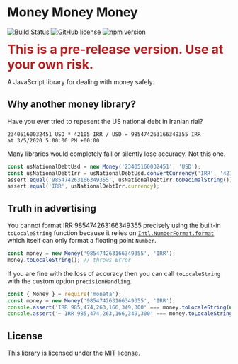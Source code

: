 # Money Money Money

[![Build Status](https://travis-ci.org/hbgl/money-money-money.svg?branch=master)](https://travis-ci.org/hbgl/money-money-money) [![GitHub license](https://img.shields.io/badge/license-MIT-blue.svg)](https://github.com/hbgl/money-money-money/blob/master/LICENSE) [![npm version](https://img.shields.io/npm/v/money-money-money.svg)](https://www.npmjs.com/package/money-money-money)

<span style="color:firebrick;font-size:2em;">**This is a pre-release version. Use at your own risk.**</span>

A JavaScript library for dealing with money safely.

## Why another money library?

Have you ever tried to repesent the US national debt in Iranian rial?

```
23405160032451 USD * 42105 IRR / USD = 985474263166349355 IRR
at 3/5/2020 5:00:00 PM +00:00
```

Many libraries would completely fail or silently lose accuracy. Not this one.

```javascript
const usNationalDebtUsd = new Money('23405160032451', 'USD');
const usNationalDebtIrr = usNationalDebtUsd.convertCurrency('IRR', '42105');
assert.equal('985474263166349355', usNationalDebtIrr.toDecimalString());
assert.equal('IRR', usNationalDebtIrr.currency);
```

## Truth in advertising

You cannot format IRR 985474263166349355 precisely using the built-in `toLocaleString` function because it relies on [`Intl.NumberFormat.format`](https://developer.mozilla.org/en-US/docs/Web/JavaScript/Reference/Global_Objects/NumberFormat/format) which itself can only format a floating point `Number`.

```javascript
const money = new Money('985474263166349355', 'IRR');
money.toLocaleString(); // throws Error
```

If you are fine with the loss of accuracy then you can call `toLocaleString` with the custom option `precisionHandling`.

```javascript
const { Money } = require('moneta');
const money = new Money('985474263166349355', 'IRR');
console.assert('IRR 985,474,263,166,349,300' === money.toLocaleString(undefined, { precisionHandling: 'unchecked' }));
console.assert('~ IRR 985,474,263,166,349,300' === money.toLocaleString(undefined, { precisionHandling: 'show_imprecision' }));
```

## License

This library is licensed under the [MIT license](https://opensource.org/licenses/MIT).